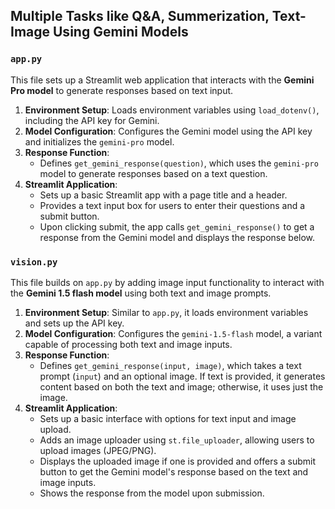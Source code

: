 ## Multiple Tasks like Q&A, Summerization, Text-Image Using Gemini Models



### `app.py`
This file sets up a Streamlit web application that interacts with the **Gemini Pro model** to generate responses based on text input.

1. **Environment Setup**: Loads environment variables using `load_dotenv()`, including the API key for Gemini.
2. **Model Configuration**: Configures the Gemini model using the API key and initializes the `gemini-pro` model.
3. **Response Function**:
   - Defines `get_gemini_response(question)`, which uses the `gemini-pro` model to generate responses based on a text question.
4. **Streamlit Application**:
   - Sets up a basic Streamlit app with a page title and a header.
   - Provides a text input box for users to enter their questions and a submit button.
   - Upon clicking submit, the app calls `get_gemini_response()` to get a response from the Gemini model and displays the response below.

### `vision.py`
This file builds on `app.py` by adding image input functionality to interact with the **Gemini 1.5 flash model** using both text and image prompts.

1. **Environment Setup**: Similar to `app.py`, it loads environment variables and sets up the API key.
2. **Model Configuration**: Configures the `gemini-1.5-flash` model, a variant capable of processing both text and image inputs.
3. **Response Function**:
   - Defines `get_gemini_response(input, image)`, which takes a text prompt (`input`) and an optional image. If text is provided, it generates content based on both the text and image; otherwise, it uses just the image.
4. **Streamlit Application**:
   - Sets up a basic interface with options for text input and image upload.
   - Adds an image uploader using `st.file_uploader`, allowing users to upload images (JPEG/PNG).
   - Displays the uploaded image if one is provided and offers a submit button to get the Gemini model's response based on the text and image inputs.
   - Shows the response from the model upon submission.
